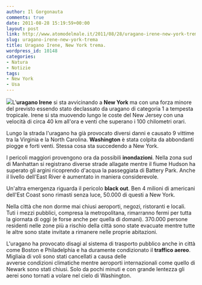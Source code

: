 ```yaml
---
author: Il Gorgonauta
comments: true
date: 2011-08-28 15:19:59+00:00
layout: post
link: http://www.atomodelmale.it/2011/08/28/uragano-irene-new-york-trema/
slug: uragano-irene-new-york-trema
title: Uragano Irene, New York trema.
wordpress_id: 10148
categories:
- Natura
- Notizie
tags:
- New York
- Usa
---
```


[![](http://www.atomodelmale.it/wp-content/uploads/2011/08/Uragano-Irene.jpg)](http://www.atomodelmale.it/wp-content/uploads/2011/08/Uragano-Irene.jpg)L'**uragano Irene** si sta avvicinando a **New York** ma con una forza minore del previsto essendo stato declassato da uragano di categoria 1 a tempesta tropicale. Irene si sta muovendo lungo le coste del New Jersey con una velocità di circa 40 km all'ora e venti che superano i 100 chilometri orari.

Lungo la strada l'uragano ha già provocato diversi danni e causato 9 vittime tra la Virginia e la North Carolina. **Washington** è stata colpita da abbondanti piogge e forti venti. Stessa cosa sta succedendo a New York.

I pericoli maggiori provengono ora da possibili **inondazioni**. Nella zona sud di Manhattan si registrano diverse strade allagate mentre il fiume Hudson ha superato gli argini ricoprendo d'acqua la passeggiata di Battery Park. Anche il livello dell'East River è aumentato in maniera considerevole.

Un'altra emergenza riguarda il pericolo **black out**. Ben 4 milioni di americani dell'Est Coast sono rimasti senza luce, 50.000 di questi a New York.


Nella città che non dorme mai chiusi aeroporti, negozi, ristoranti e locali. Tuti i mezzi pubblici, compresa la metropolitana, rimarranno fermi per tutta la giornata di oggi (e forse anche per quella di domani). 370.000 persone residenti nelle zone più a rischio della città sono state evacuate mentre tutte le altre sono state invitate a rimanere nelle proprie abitazioni.

L'uragano ha provocato disagi al sistema di trasporto pubblico anche in città come Boston e Philadelphia e ha duramente condizionato il **traffico aereo**. Migliaia di voli sono stati cancellati a causa delle avverse condizioni climatiche mentre aeroporti internazionali come quello di Newark sono stati chiusi. Solo da pochi minuti e con grande lentezza gli aerei sono tornati a volare nel cielo di Washington.

